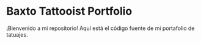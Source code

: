 # Baxto Tattooist Portfolio
¡Bienvenido a mi repositorio! Aquí está el código fuente de mi portafolio de tatuajes.
